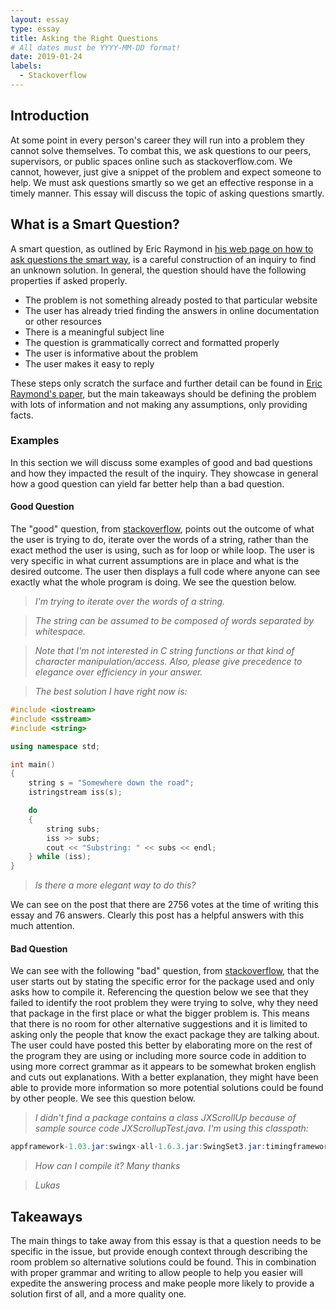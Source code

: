 ```yaml
---
layout: essay
type: essay
title: Asking the Right Questions
# All dates must be YYYY-MM-DD format!
date: 2019-01-24
labels:
  - Stackoverflow
---
```

## Introduction
At some point in every person's career they will run into a problem they cannot solve themselves. To combat this, we ask questions to our peers, supervisors, or public spaces online such as stackoverflow.com. We cannot, however, just give a snippet of the problem and expect someone to help. We must ask questions smartly so we get an effective response in a timely manner. This essay will discuss the topic of asking questions smartly.

## What is a Smart Question?
A smart question, as outlined by Eric Raymond in [his web page on how to ask questions the smart way](http://www.catb.org/esr/faqs/smart-questions.html), is a careful construction of an inquiry to find an unknown solution. In general, the question should have the following properties if asked properly.
* The problem is not something already posted to that particular website
* The user has already tried finding the answers in online documentation or other resources
* There is a meaningful subject line
* The question is grammatically correct and formatted properly
* The user is informative about the problem
* The user makes it easy to reply

These steps only scratch the surface and further detail can be found in [Eric Raymond's paper](http://www.catb.org/esr/faqs/smart-questions.html), but the main takeaways should be defining the problem with lots of information and not making any assumptions, only providing facts.

### Examples
In this section we will discuss some examples of good and bad questions and how they impacted the result of the inquiry. They showcase in general how a good question can yield far better help than a bad question.

#### Good Question
The "good" question, from [stackoverflow](https://stackoverflow.com/questions/236129/how-do-i-iterate-over-the-words-of-a-string), points out the outcome of what the user is trying to do, iterate over the words of a string, rather than the exact method the user is using, such as for loop or while loop. The user is very specific in what current assumptions are in place and what is the desired outcome. The user then displays a full code where anyone can see exactly what the whole program is doing. We see the question below.


> *I'm trying to iterate over the words of a string.*

> *The string can be assumed to be composed of words separated by whitespace.*

> *Note that I'm not interested in C string functions or that kind of character manipulation/access. Also, please give precedence to elegance over efficiency in your answer.*

>  *The best solution I have right now is:*

```c++
#include <iostream>
#include <sstream>
#include <string>

using namespace std;

int main()
{
    string s = "Somewhere down the road";
    istringstream iss(s);

    do
    {
        string subs;
        iss >> subs;
        cout << "Substring: " << subs << endl;
    } while (iss);
}
```
> *Is there a more elegant way to do this?*

We can see on the post that there are 2756 votes at the time of writing this essay and 76 answers. Clearly this post has a helpful answers with this much attention.

#### Bad Question

We can see with the following "bad" question, from [stackoverflow](https://stackoverflow.com/questions/9564461/jxscrollup-compile), that the user starts out by stating the specific error for the package used and only asks how to compile it. Referencing the question below we see that they failed to identify the root problem they were trying to solve, why they need that package in the first place or what the bigger problem is. This means that there is no room for other alternative suggestions and it is limited to asking only the people that know the exact package they are talking about. The user could have posted this better by elaborating more on the rest of the program they are using or including more source code in addition to using more correct grammar as it appears to be somewhat broken english and cuts out explanations. With a better explanation, they might have been able to provide more information so more potential solutions could be found by other people. We see this question below.

  > *I didn't find a package contains a class JXScrollUp because of sample source code JXScrollupTest.java. I'm using this classpath:*

```java
appframework-1.03.jar:swingx-all-1.6.3.jar:SwingSet3.jar:timingframework-1.0.jar:jgoodies-looks-2.5.0.jar:jgoodies-forms-1.5.0.jar:.).
```
  > *How can I compile it? Many thanks*

  > *Lukas*

## Takeaways
The main things to take away from this essay is that a question needs to be specific in the issue, but provide enough context through describing the room problem so alternative solutions could be found. This in combination with proper grammar and writing to allow people to help you easier will expedite the answering process and make people more likely to provide a solution first of all, and a more quality one.
